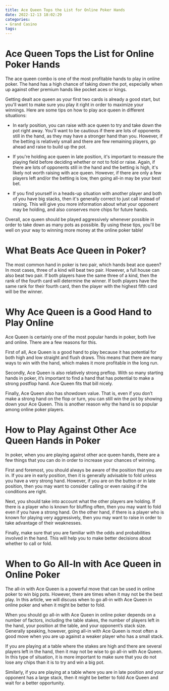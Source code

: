 ```yaml
---
title: Ace Queen Tops the List for Online Poker Hands
date: 2022-12-13 18:02:29
categories:
- Grand Casino
tags:
---
```



#  Ace Queen Tops the List for Online Poker Hands

The ace queen combo is one of the most profitable hands to play in online poker. The hand has a high chance of taking down the pot, especially when up against other premium hands like pocket aces or kings.

Getting dealt ace queen as your first two cards is already a good start, but you'll want to make sure you play it right in order to maximize your winnings. Here are some tips on how to play ace queen in different situations:

* In early position, you can raise with ace queen to try and take down the pot right away. You'll want to be cautious if there are lots of opponents still in the hand, as they may have a stronger hand than you. However, if the betting is relatively small and there are few remaining players, go ahead and raise to build up the pot.

* If you're holding ace queen in late position, it's important to measure the playing field before deciding whether or not to fold or raise. Again, if there are lots of opponents still in the hand and the betting is high, it's likely not worth raising with ace queen. However, if there are only a few players left and/or the betting is low, then going all-in may be your best bet.

* If you find yourself in a heads-up situation with another player and both of you have big stacks, then it's generally correct to just call instead of raising. This will give you more information about what your opponent may be holding, and also conserves more chips for future hands.

Overall, ace queen should be played aggressively whenever possible in order to take down as many pots as possible. By using these tips, you'll be well on your way to winning more money at the online poker table!

#  What Beats Ace Queen in Poker?

The most common hand in poker is two pair, which hands beat ace queen? In most cases, three of a kind will beat two pair. However, a full house can also beat two pair. If both players have the same three of a kind, then the rank of the fourth card will determine the winner. If both players have the same rank for their fourth card, then the player with the highest fifth card will be the winner.

#  Why Ace Queen is a Good Hand to Play Online

Ace Queen is certainly one of the most popular hands in poker, both live and online. There are a few reasons for this.

First of all, Ace Queen is a good hand to play because it has potential for both high and low straight and flush draws. This means that there are many ways to win with the hand, which makes it more profitable in the long run.

Secondly, Ace Queen is also relatively strong preflop. With so many starting hands in poker, it’s important to find a hand that has potential to make a strong postflop hand. Ace Queen fits that bill nicely.

Finally, Ace Queen also has showdown value. That is, even if you don’t make a strong hand on the flop or turn, you can still win the pot by showing down your Ace Queen. This is another reason why the hand is so popular among online poker players.

#  How to Play Against Other Ace Queen Hands in Poker

In poker, when you are playing against other ace queen hands, there are a few things that you can do in order to increase your chances of winning.

First and foremost, you should always be aware of the position that you are in. If you are in early position, then it is generally advisable to fold unless you have a very strong hand. However, if you are on the button or in late position, then you may want to consider calling or even raising if the conditions are right.

Next, you should take into account what the other players are holding. If there is a player who is known for bluffing often, then you may want to fold even if you have a strong hand. On the other hand, if there is a player who is known for playing very aggressively, then you may want to raise in order to take advantage of their weaknesses.

Finally, make sure that you are familiar with the odds and probabilities involved in the hand. This will help you to make better decisions about whether to call or fold.

#  When to Go All-In with Ace Queen in Online Poker

The all-in with Ace Queen is a powerful move that can be used in online poker to win big pots. However, there are times when it may not be the best play. In this article, we will discuss when to go all-in with Ace Queen in online poker and when it might be better to fold.

When you should go all-in with Ace Queen in online poker depends on a number of factors, including the table stakes, the number of players left in the hand, your position at the table, and your opponent’s stack size. Generally speaking, however, going all-in with Ace Queen is most often a good move when you are up against a weaker player who has a small stack.

If you are playing at a table where the stakes are high and there are several players left in the hand, then it may not be wise to go all-in with Ace Queen. In this type of situation, it is more important to make sure that you do not lose any chips than it is to try and win a big pot.

Similarly, if you are playing at a table where you are in late position and your opponent has a large stack, then it might be better to fold Ace Queen and wait for a better opportunity.
